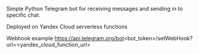 Simple Python Telegram bot for receiving messages and sending in to specific chat.

Deployed on Yandex Cloud serverless functions

Webhook example
https://api.telegram.org/bot<bot_token>/setWebHook?url=<yandex_cloud_function_url>